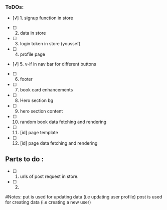 ### ToDOs: 
- [√] 1. signup function in store 
- [ ] 2. data in store
- [ ] 3. login token in store (youssef)
- [ ] 4. profile page 
- [√] 5. v-if in nav bar for different buttons
- [ ] 6. footer
- [ ] 7. book card enhancements
- [ ] 8. Hero section bg
- [ ] 9. hero section content 
- [ ] 10. random book data fetching and rendering
- [ ] 11. [id] page template 
- [ ] 12. [id] page data fetching and rendering


## Parts to do : 
- [ ] 1. urls of post request in store. 
- [ ] 2. 

#Notes: 
put is used for updating data (i.e updating user profile)
post is used for creating data (i.e creating a new user)
